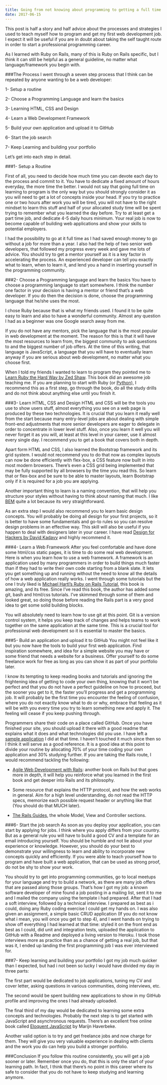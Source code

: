 ```yaml
---
title: Going from not knowing about programming to getting a full time job as a web developer
date: 2017-06-15
---
```


This post is half a story and half advice about the processes and strategies I used to
teach myself how to program and get my first web development job.
I expect it will be useful if you are in doubt about taking the self taught route in order to start a professional programming career.

As I learned with Ruby on Rails, many of this is Ruby on Rails specific, but I think it can still be helpful as a general guideline, no matter what language/framework you begin with.

###The Process
I went through a seven step process that I think can be repeated by anyone wanting to be a web developer: 

1- Setup a routine

2- Choose a Programming Language and learn the basics

3- Learning HTML, CSS and Design

4- Learn a Web Development Framework

5- Build your own application and upload it to GitHub

6- Start the job search

7- Keep Learning and building your portfolio

Let’s get into each step in detail. 

###1- Setup a Routine

First of all, you need to decide how much time you can devote each day to the process and commit to it. You have to dedicate a fixed amount of hours everyday, the more time the better. I would not say that going full time on learning to program is the only way but you should strongly consider it as you will need to get a lot of concepts inside your head. If you try to practice one or two hours after work you will be tired, you will not have to the right mindset to learn this stuff and half of your allocated study time will be spent trying to remember what you learned the day before. Try to at least get a part time job, and dedicate 4-5 daily hours minimum. Your real job is now to become capable of building web applications and show your skills to potential employers. 

I had the possibility to go at it full time as I had saved enough money to go without a job for more than a year. I also had the help of two senior web developers, that followed my progress every week and gave me lots of advice. You should try to get a mentor yourself as it is a key factor in accelerating the process. An experienced developer can tell you exactly what to learn, when to learn it, and lend you a hand in inserting yourself in the programming community.

###2- Choose a Programming language and learn the basics
You have to choose a programming language to start somewhere. I think the number one factor in your decision is having a mentor or friend that’s a web developer. If you do then the decision is done, choose the programming language that he/she uses the most.

I chose Ruby because that is what my friends used. I found it to be quite easy to learn and also to have a wonderful community. Almost any question I had as a beginner was one Google search away from me.

If you do not have any mentors, pick the language that is the most popular in web development at the moment. The reason for this is that it will have the most resources to learn from, the biggest community to ask questions to and the biggest number of job offers. At the time of this writing, that language is JavaScript, a language that you will have to eventually learn anyway if you are serious about web development, no matter what you choose first. 

When I told my friends I wanted to learn to program they pointed me to [Learn Ruby the Hard Way by Zed Shaw](https://learnrubythehardway.org/book/). This book did an awesome job teaching me. If you are planning to start with Ruby (or [Python](https://learnpythonthehardway.org/book/)), I recommend this as a first step, go through the book, do all the study drills and do not think about anything else until you finish it.

###3- Learn HTML, CSS and Design 
HTML and CSS will be the tools you use to show users stuff, almost everything you see on a web page is produced by these two technologies. It is crucial that you learn it really well from the start because many entry-level jobs are about dealing with simple front-end adjustments that more senior developers are eager to delegate in order to concentrate in lower level stuff. Also, once you learn it well you will never forget it as you will, at least at this level in your career, use it almost every single day. I recommend you to get a book that covers both in depth. 

Apart form HTML and CSS, I also learned the Bootstrap framework and its grid system. I would not recommend you to do that now as complex layouts can now be done efficiently with flex-box, a CSS feature now built in into most modern browsers. There’s even a CSS grid being implemented that may be fully supported by all browsers by the time you read this. So learn that or flex-box and be sure to be able to master layouts, learn Bootstrap only if it is required for a job you are applying.

Another important thing to learn is a naming convention, that will help you structure your styles without having to think about naming that much. I like [BEM](http://getbem.com/naming/) quite a lot because its very straightforward.

As an extra step I would also recommend you to learn basic design concepts. You will probably be doing all design for your first projects, so it is better to have some fundamentals and go-to rules so you can resolve design problems in an effective way. This skill will also be useful if you happen to deal with designers later in your career. I have read [Design for Hackers by David Kadavy](https://www.amazon.com/Design-Hackers-Reverse-Engineering-Beauty/dp/1119998956) and highly recommend it.

###4- Learn a Web Framework
After you feel comfortable and have done some html/css static pages, it is time to do some real web development. Here is when you learn how to use a web framework. A framework is an application used by many programmers in order to build things much faster than if they had to write their own code starting from a blank slate. It lets you get something up and running without the need to know all the details of how a web application really works.
I went through some tutorials but the one I truly liked is [Michael Hartl’s Ruby on Rails Tutorial](https://www.railstutorial.org/book/beginning), this book is amazing, and its free. Since I’ve read this book, the author has added some git, bash and html/css tutorials. I’ve skimmed through some of them and looked great, so doing those before reading the Rails part is a very good idea to get some solid building blocks.

You will absolutely need to learn how to use git at this point. Git is a version control system, it helps you keep track of changes and helps teams to work together on the same application at the same time. This is a crucial tool for professional web development so it is essential to master the basics.

###5- Build an application and upload it to GitHub
You might not feel like it but you now have the tools to build your first web application. Find inspiration somewhere, and idea for a simple website you may have or some friend that needs a website for a business. Offer yourself to do some freelance work for free as long as you can show it as part of your portfolio later.  

I know its tempting to keep reading books and tutorials and ignoring the frightening idea of getting to code your own thing, knowing that it won’t be perfect and that you do not have a perfect guideline on how to proceed, but the sooner you get to it, the faster you’ll progress and get a programming job. It will probably be the first time you encounter the feeling of confusion, where you do not exactly know what to do or why, embrace that feeling as it will be with you every time you try to learn something new and apply it. The feeling will cease if you keep pushing through.

Programmers share their code on a place called GitHub. Once you have finished your site, you should upload it there with a good readme that explains what it does and what technologies did you use. I have left a [sample application](https://github.com/elfedy/prana_factory) I did at that time. I haven’t touched it much since then so I think it will serve as a good reference.
It is a good idea at this point to divide your routine by allocating 70% of your time coding your own application and 30% studying further. If you are taking the Rails route, I would recommend tackling the following:

  * [Agile Web Development with Rails](https://pragprog.com/book/rails5/agile-web-development-with-rails-5): another book on Rails but that goes more in depth, it will help you reinforce what you learned in the first book and get deeper into Rails and its philosophy.

  * Some resource that explains the HTTP protocol, and how the web works in general. Aim for a high level understanding, do not read the HTTP specs, memorize each possible request header or anything like that (You should do that MUCH later).

  * [The Rails Guides](http://guides.rubyonrails.org/), the whole Model, View and Controller sections.

###6- Start the job search
As soon as you deploy your application, you can start by applying for jobs. I think where you apply differs from your country. But as a general rule you will have to build a good CV and a template for an email introducing yourself. You should be humble and not lie about your experience or knowledge. However, you should do your best to demonstrate your willingness to learn and ability to incorporate new concepts quickly and efficiently. If you were able to teach yourself how to program and have built a web application, that can be used as strong proof, do not be shy to show your work.

You should try to get into programming communities, go to local meetups for your language and try to build a network, as there are many job offers that are passed along those groups.  That’s how I got my job: a known software developer of mine found a job posting in a mailing list, sent it to me and I mailed the company using the template i had prepared. After that I had a soft interview, followed by a technical interview. I prepared as best as i could, doing any Ruby coding exercise I could get my hands on. I was also given an assignment, a simple basic CRUD application (If you do not know what i mean, you will once you get to step 4), and I went hands on trying to show off everything I had learned at that time: styled it on the front end as best as I could, did unit and integration tests, uploaded the application to GitHub with a Readme and deployed a living version to Heroku. I took those interviews more as practice than as a chance of getting a real job, but that was it, I ended up landing the first programming job I was ever interviewed for. 

###7- Keep learning and building your portfolio
I got my job much quicker than I expected, but had i not been so lucky I would have divided my day in three parts: 

The first part would be dedicated to job applications, tuning my CV and cover letter, asking questions in various communities, doing interviews, etc. 

The second would be spent building new applications to show in my GitHub profile and improving the ones I had already uploaded. 

The final third of my day would be dedicated to learning some extra concepts and technologies. Probably the next step is to get started with JavaScript and asynchronous requests. There’s an excellent free online book called [Eloquent JavaScript](http://eloquentjavascript.net/) by Marijn Haverbeke.

Another valid option is to try and get freelance jobs and now charge for them. They will give you very valuable experience in dealing with clients and the work you do can help you build a stronger portfolio. 

###Conclusion 
If you follow this routine consistently, you will get a job sooner or later. Remember once you do, that this is only the start of your learning path. In fact, I think that there’s no point in this career where its safe to consider that you do not have to keep studying and learning anymore.


